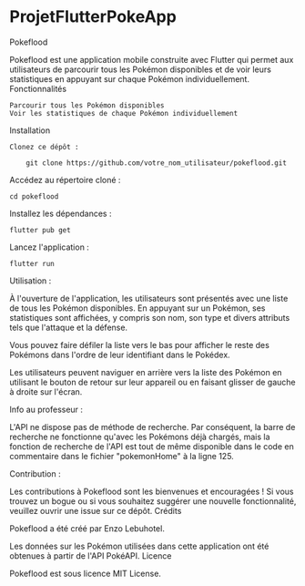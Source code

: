 # ProjetFlutterPokeApp

Pokeflood

Pokeflood est une application mobile construite avec Flutter qui permet aux utilisateurs de parcourir tous les Pokémon disponibles et de voir leurs statistiques en appuyant sur chaque Pokémon individuellement.
Fonctionnalités

    Parcourir tous les Pokémon disponibles
    Voir les statistiques de chaque Pokémon individuellement

Installation

    Clonez ce dépôt :

        git clone https://github.com/votre_nom_utilisateur/pokeflood.git

Accédez au répertoire cloné :

    cd pokeflood

Installez les dépendances :

    flutter pub get

Lancez l'application :

    flutter run


Utilisation :

À l'ouverture de l'application, les utilisateurs sont présentés avec une liste de tous les Pokémon disponibles. En appuyant sur un Pokémon, ses statistiques sont affichées, y compris son nom, son type et divers attributs tels que l'attaque et la défense.

Vous pouvez faire défiler la liste vers le bas pour afficher le reste des Pokémons dans l'ordre de leur identifiant dans le Pokédex.

Les utilisateurs peuvent naviguer en arrière vers la liste des Pokémon en utilisant le bouton de retour sur leur appareil ou en faisant glisser de gauche à droite sur l'écran.

Info au professeur :

L'API ne dispose pas de méthode de recherche. Par conséquent, la barre de recherche ne fonctionne qu'avec les Pokémons déjà chargés, mais la fonction de recherche de l'API est tout de même disponible dans le code en commentaire dans le fichier "pokemonHome" à la ligne 125.




Contribution :

Les contributions à Pokeflood sont les bienvenues et encouragées ! Si vous trouvez un bogue ou si vous souhaitez suggérer une nouvelle fonctionnalité, veuillez ouvrir une issue sur ce dépôt.
Crédits

Pokeflood a été créé par Enzo Lebuhotel.

Les données sur les Pokémon utilisées dans cette application ont été obtenues à partir de l'API PokéAPI.
Licence

Pokeflood est sous licence MIT License.

